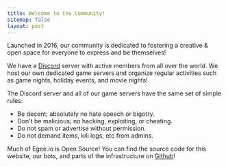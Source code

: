 ```yaml
---
title: Welcome to the Community!
sitemap: false
layout: post
---
```


Launched in 2016, our community is dedicated to fostering a creative & open space for everyone to express and be themselves!

We have a [Discord](/discord) server with active members from all over the world. We host our own dedicated game servers and organize regular activities such as game nights, holiday events, and movie nights!

The Discord server and all of our game servers have the same set of simple rules:

* Be decent; absolutely no hate speech or bigotry.
* Don't be malicious; no hacking, exploiting, or cheating.
* Do not spam or advertise without permission.
* Do not demand items, kill logs, etc from admins.

Much of Egee.io is Open Source! You can find the source code for this website, our bots, and parts of the infrastructure on [Github](https://github.com/Egeeio)!
